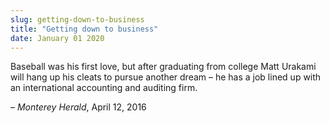 ```yaml
---
slug: getting-down-to-business
title: "Getting down to business"
date: January 01 2020
---
```


<p>Baseball was his first love, but after graduating from college Matt Urakami will hang up his cleats to pursue another dream – he has a job lined up with an international accounting and auditing firm.
</p><p>– <em>Monterey Herald</em>, April 12, 2016
</p>
